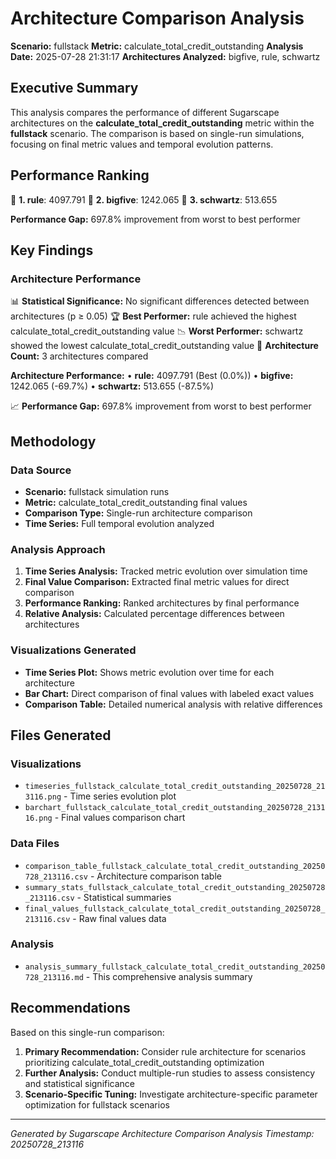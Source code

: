 # Architecture Comparison Analysis

**Scenario:** fullstack
**Metric:** calculate_total_credit_outstanding
**Analysis Date:** 2025-07-28 21:31:17
**Architectures Analyzed:** bigfive, rule, schwartz

## Executive Summary

This analysis compares the performance of different Sugarscape architectures on the **calculate_total_credit_outstanding** metric within the **fullstack** scenario. The comparison is based on single-run simulations, focusing on final metric values and temporal evolution patterns.

## Performance Ranking

🥇 **1. rule**: 4097.791
🥈 **2. bigfive**: 1242.065
🥉 **3. schwartz**: 513.655

**Performance Gap:** 697.8% improvement from worst to best performer

## Key Findings

### Architecture Performance
📊 **Statistical Significance:** No significant differences detected between architectures (p ≥ 0.05)
🏆 **Best Performer:** rule achieved the highest calculate_total_credit_outstanding value
📉 **Worst Performer:** schwartz showed the lowest calculate_total_credit_outstanding value
🔢 **Architecture Count:** 3 architectures compared

**Architecture Performance:**
• **rule:** 4097.791 (Best (0.0%))
• **bigfive:** 1242.065 (-69.7%)
• **schwartz:** 513.655 (-87.5%)

📈 **Performance Gap:** 697.8% improvement from worst to best performer

## Methodology

### Data Source
- **Scenario:** fullstack simulation runs
- **Metric:** calculate_total_credit_outstanding final values
- **Comparison Type:** Single-run architecture comparison
- **Time Series:** Full temporal evolution analyzed

### Analysis Approach
1. **Time Series Analysis:** Tracked metric evolution over simulation time
2. **Final Value Comparison:** Extracted final metric values for direct comparison
3. **Performance Ranking:** Ranked architectures by final performance
4. **Relative Analysis:** Calculated percentage differences between architectures

### Visualizations Generated
- **Time Series Plot:** Shows metric evolution over time for each architecture
- **Bar Chart:** Direct comparison of final values with labeled exact values
- **Comparison Table:** Detailed numerical analysis with relative differences

## Files Generated

### Visualizations
- `timeseries_fullstack_calculate_total_credit_outstanding_20250728_213116.png` - Time series evolution plot
- `barchart_fullstack_calculate_total_credit_outstanding_20250728_213116.png` - Final values comparison chart

### Data Files
- `comparison_table_fullstack_calculate_total_credit_outstanding_20250728_213116.csv` - Architecture comparison table
- `summary_stats_fullstack_calculate_total_credit_outstanding_20250728_213116.csv` - Statistical summaries
- `final_values_fullstack_calculate_total_credit_outstanding_20250728_213116.csv` - Raw final values data

### Analysis
- `analysis_summary_fullstack_calculate_total_credit_outstanding_20250728_213116.md` - This comprehensive analysis summary

## Recommendations

Based on this single-run comparison:
1. **Primary Recommendation:** Consider rule architecture for scenarios prioritizing calculate_total_credit_outstanding optimization
2. **Further Analysis:** Conduct multiple-run studies to assess consistency and statistical significance
3. **Scenario-Specific Tuning:** Investigate architecture-specific parameter optimization for fullstack scenarios


---
*Generated by Sugarscape Architecture Comparison Analysis*
*Timestamp: 20250728_213116*
